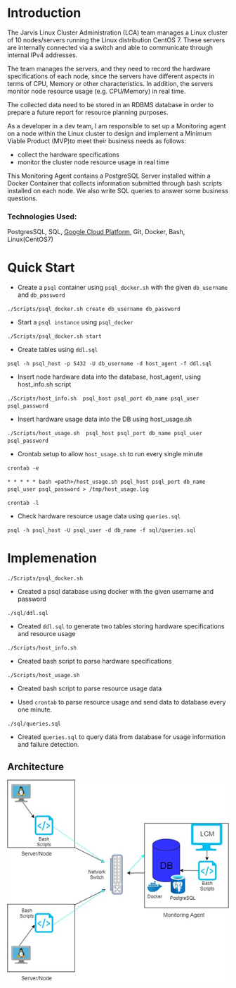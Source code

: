 # Introduction
The Jarvis Linux Cluster Administration (LCA) team manages a Linux cluster of 10 nodes/servers running the Linux distribution CentOS 7. These servers are internally connected via a switch and able to communicate through internal IPv4 addresses.

The team manages the servers, and they need to record the hardware specifications of each node, since
the servers have different aspects in terms of CPU, Memory or other characteristics. In addition, the servers monitor node resource usage (e.g. CPU/Memory) in real time.

The collected data need to be stored in an RDBMS database in order to prepare a future report for resource planning purposes.

As a developer in a dev team, I am responsible to set up a Monitoring agent on a node within the
Linux cluster to design and implement a Minimum Viable Product (MVP)to meet their business needs as follows:
- collect the hardware specifications
- monitor the cluster node resource usage in real time

This Monitoring Agent contains a PostgreSQL Server installed within a Docker Container that collects information submitted through bash scripts installed on each node. We also write SQL queries to answer some business questions.


### Technologies Used: 
PostgresSQL, SQL, [Google Cloud Platform](https://console.cloud.google.com/), Git, Docker, Bash, Linux(CentOS7)

# Quick Start

- Create a `psql` container using `psql_docker.sh` with the given `db_username` and `db_password`
  
`./Scripts/psql_docker.sh create db_username db_password`
- Start a `psql instance` using `psql_docker`

`./Scripts/psql_docker.sh start`
- Create tables using `ddl.sql`

`psql -h psql_host -p 5432 -U db_username -d host_agent -f ddl.sql`
- Insert node hardware data into the database, host_agent, using host_info.sh script
  
`./Scripts/host_info.sh  psql_host psql_port db_name psql_user psql_password`
- Insert hardware usage data into the DB using host_usage.sh
  
`./Scripts/host_usage.sh  psql_host psql_port db_name psql_user psql_password`
- Crontab setup to allow `host_usage.sh` to run every single minute
 
`crontab -e`

`* * * * * bash <path>/host_usage.sh psql_host psql_port db_name psql_user psql_password > /tmp/host_usage.log`

`crontab -l`

- Check hardware resource usage data using `queries.sql`
  
`psql -h psql_host -U psql_user -d db_name -f sql/queries.sql`

# Implemenation
`./Scripts/psql_docker.sh`

- Created a psql database using docker with the given username and password

`./sql/ddl.sql`

- Created `ddl.sql` to generate two tables storing hardware specifications and resource usage

`./Scripts/host_info.sh`
- Created bash script to parse hardware specifications

`./Scripts/host_usage.sh`
- Created bash script to parse resource usage data

- Used `crontab` to parse resource usage and send data to database every one minute.

`./sql/queries.sql`
- Created `queries.sql` to query data from database for usage information and failure detection.

## Architecture
<p align="center">
  <img src="https://github.com/halmasieh/-jarvis_data_eng_HomaAlmasieh/blob/develop/linux_sql/assets/Architecture-linux_sql%20(1).jpg" alt=""/>
</p>